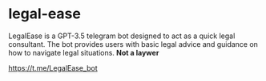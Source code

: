 # legal-ease
LegalEase is a GPT-3.5 telegram bot designed to act as a quick legal consultant. The bot provides users with basic legal advice and guidance on how to navigate legal situations. **Not a laywer**

https://t.me/LegalEase_bot
